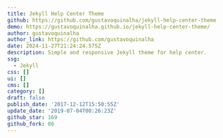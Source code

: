 ```yaml
---
title: Jekyll Help Center Theme
github: https://github.com/gustavoquinalha/jekyll-help-center-theme
demo: https://gustavoquinalha.github.io/jekyll-help-center-theme/
author: gustavoquinalha
author_link: https://github.com/gustavoquinalha
date: 2024-11-27T21:24:24.575Z
description: Simple and responsive Jekyll theme for help center.
ssg:
  - Jekyll
css: []
ui: []
cms: []
category: []
draft: false
publish_date: '2017-12-12T15:50:55Z'
update_date: '2019-07-04T00:26:23Z'
github_star: 169
github_fork: 86
---
```

